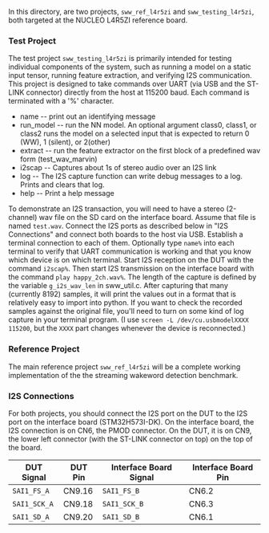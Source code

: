 
In this directory, are two projects, `sww_ref_l4r5zi` and `sww_testing_l4r5zi`, both targeted at the NUCLEO L4R5ZI reference board. 

### Test Project
The test project `sww_testing_l4r5zi` is primarily intended for testing individual components of the system, such as running a model on a static input tensor, running feature extraction, and verifying I2S communication.  
This project is designed to take commands over UART (via USB and the ST-LINK connector) directly from the host at 115200 baud. Each command is terminated with a '%' character.
* name -- print out an identifying message
* run_model -- run the NN model. An optional  argument class0, class1, or class2 runs the model on a selected input that is expected to return 0 (WW), 1 (silent), or 2(other)
* extract -- run the feature extractor on the first block of a predefined wav form (test_wav_marvin)
* i2scap -- Captures about 1s of stereo audio over an I2S link
* log -- The I2S capture function can write debug messages to a log. Prints and clears that log.
* help -- Print a help message

To demonstrate an I2S transaction, you will need to have a stereo (2-channel) wav file on the SD card on the interface board.  Assume that file is named `test.wav`.  Connect the I2S ports as described below in "I2S Connections" and connect both boards to the host via USB.  Establish a terminal connection to each of them.  Optionally type `name%` into each terminal to verify that UART communication is working and that you know which device is on which terminal.  Start I2S reception on the DUT with the command `i2scap%`.  Then start I2S transmission on the interface board with the command `play happy_2ch.wav%`.  The length of the capture is defined by the variable `g_i2s_wav_len` in sww_util.c. After capturing that many (currently 8192) samples, it will print the values out in a format that is relatively easy to import into python.  If you want to check the recorded samples against the original file, you'll need to turn on some kind of log capture in your terminal program.  (I use `screen -L /dev/cu.usbmodelXXXX 115200`, but the `XXXX` part changes whenever the device is reconnected.)



### Reference Project
The main reference project `sww_ref_l4r5zi` will be a complete working implementation of the the streaming wakeword detection benchmark.


### I2S Connections 
For both projects, you should connect the I2S port on the DUT to the I2S port on the interface board (STM32H573I-DK). On the interface board, the I2S connection is on CN6, the PMOD connector.  On the DUT, it is on CN9, the lower left connector (with the ST-LINK connector on top) on the top of the board.

| DUT Signal | DUT Pin | Interface Board Signal | Interface Board Pin | 
| ---------  | ------- | ---------------------  | ------------------- |
| `SAI1_FS_A` | CN9.16 |  `SAI1_FS_B`           | CN6.2 | 
| `SAI1_SCK_A`| CN9.18 |  `SAI1_SCK_B`          | CN6.3 | 
| `SAI1_SD_A` | CN9.20 |  `SAI1_SD_B`           | CN6.1 | 

